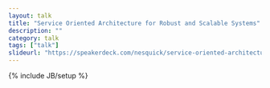 ```yaml
---
layout: talk
title: "Service Oriented Architecture for Robust and Scalable Systems"
description: ""
category: talk
tags: ["talk"]
slideurl: "https://speakerdeck.com/nesquick/service-oriented-architecture-for-robust-and-scalable-systems"
---
```

{% include JB/setup %}
